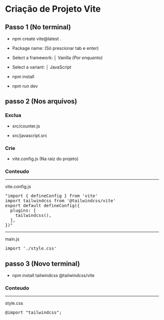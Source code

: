 # Criação de Projeto Vite

## Passo 1 (No terminal)

- npm create vite@latest .

- Package name: (Só prescionar tab e enter)

- Select a framework:
│  Vanilla
*(Por enquanto)*

- Select a variant:
│  JavaScript

- npm install

- npm run dev

## passo 2 (Nos arquivos)

### Exclua

- src/counter.js

- src/javascript.src

### Crie

- vite.config.js (Na raiz do projeto)

### Conteudo

---

vite.config.js

<pre>
"import { defineConfig } from 'vite'
import tailwindcss from '@tailwindcss/vite'
export default defineConfig({
  plugins: [
    tailwindcss(),
  ],
})"
</pre>
---

main.js

<pre>
import './style.css'
</pre>

## passo 3 (Novo terminal)

- npm install tailwindcss @tailwindcss/vite

### Conteudo

---

style.css

<pre>
@import "tailwindcss";
</pre>
